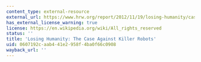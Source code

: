 ```yaml
---
content_type: external-resource
external_url: https://www.hrw.org/report/2012/11/19/losing-humanity/case-against-killer-robots
has_external_license_warning: true
license: https://en.wikipedia.org/wiki/All_rights_reserved
status: ''
title: 'Losing Humanity: The Case Against Killer Robots'
uid: 0607192c-aab4-41e2-958f-4ba0f66c0908
wayback_url: ''
---
```

